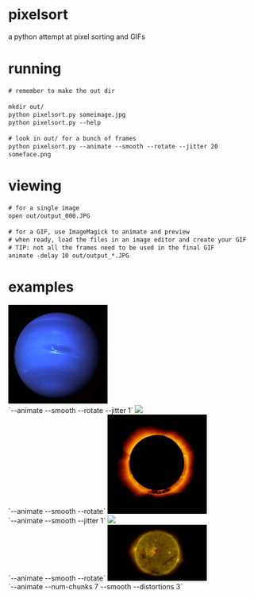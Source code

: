 pixelsort
=========

a python attempt at pixel sorting and GIFs


running
=======

    # remember to make the out dir

    mkdir out/
    python pixelsort.py someimage.jpg
    python pixelsort.py --help

    # look in out/ for a bunch of frames
    python pixelsort.py --animate --smooth --rotate --jitter 20 someface.png


viewing
=======


    # for a single image
    open out/output_000.JPG

    # for a GIF, use ImageMagick to animate and preview
    # when ready, load the files in an image editor and create your GIF
    # TIP: not all the frames need to be used in the final GIF
    animate -delay 10 out/output_*.JPG



examples
========

<img src="./images/adayonneptune.gif " width="200" />
<br />
`--animate --smooth --rotate --jitter 1`

<img src="./images/earthrise.gif " width="200" />
<br />
`--animate --smooth --rotate`

<img src="./images/pulsingsun.gif " width="200" />
<br />
`--animate --smooth --jitter 1`

<img src="./images/stolen_planets.gif " width="200" />
<br />
`--animate --smooth --rotate`

<img src="./images/blindingsun.gif " width="200" />
<br />
`--animate --num-chunks 7 --smooth --distortions 3`

